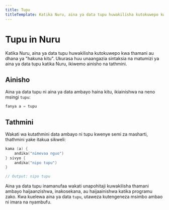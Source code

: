 ```yaml
---
title: Tupu
titleTemplate: Katika Nuru, aina ya data tupu huwakilisha kutokuwepo kwa thamani au dhana ya "hakuna kitu".
---
```


# Tupu in Nuru

Katika Nuru, aina ya data tupu huwakilisha kutokuwepo kwa thamani au dhana ya "hakuna kitu". Ukurasa huu unaangazia sintaksia na matumizi ya aina ya data tupu katika Nuru, ikiwemo ainisho na tathmini.

## Ainisho

Aina ya data tupu ni aina ya data ambayo haina kitu, ikiainishwa na neno msingi `tupu`:

```go
fanya a = tupu
```

## Tathmini

Wakati wa kutathmini data ambayo ni tupu kwenye semi za masharti, thathmini yake itakua sikweli:

```go
kama (a) {
    andika("nimevaa nguo")
} sivyo {
    andika("nipo tupu")
}

// Output: nipo tupu
```

Aina ya data tupu inamanufaa wakati unapohitaji kuwakilisha thamani ambayo haijaanzishwa, inakosekana, au haijaainishwa katika programu zako. Kwa kuelewa aina ya data `tupu`, utaweza kutengeneza msimbo ambao ni imara na nyambufu.
